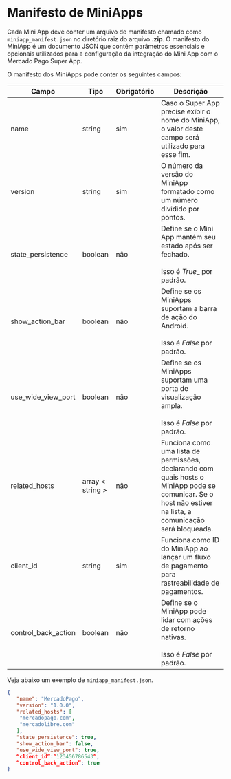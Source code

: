 # Manifesto de MiniApps 

Cada Mini App deve conter um arquivo de manifesto chamado como `miniapp_manifest.json` no diretório raiz do arquivo **.zip**. O manifesto do MiniApp é um documento JSON que contém parâmetros essenciais e opcionais utilizados para a configuração da integração do Mini App com o Mercado Pago Super App.

O manifesto dos MiniApps pode conter os seguintes campos:

| Campo  | Tipo  | Obrigatório  | Descrição |
| --- | --- | --- | --- |
| name | string | sim | Caso o Super App precise exibir o nome do MiniApp, o valor deste campo será utilizado para esse fim. | 
| version | string | sim | O número da versão do MiniApp formatado como um número dividido por pontos.| 
| state_persistence | boolean | não | Define se o Mini App mantém seu estado após ser fechado. <br><br> Isso é _True__ por padrão. | 
| show_action_bar | boolean | não | Define se os MiniApps suportam a barra de ação do Android. <br><br> Isso é _False_ por padrão. | 
| use_wide_view_port | boolean | não | Define se os MiniApps suportam uma porta de visualização ampla. <br><br> Isso é _False_ por padrão. | 
| related_hosts | array < string > | não | Funciona como uma lista de permissões, declarando com quais hosts o MiniApp pode se comunicar. Se o host não estiver na lista, a comunicação será bloqueada. | 
| client_id | string | sim | Funciona como ID do MiniApp ao lançar um fluxo de pagamento para rastreabilidade de pagamentos. | 
| control_back_action | boolean | não | Define se o MiniApp pode lidar com ações de retorno nativas. <br><br> Isso é _False_ por padrão. | 

Veja abaixo um exemplo de `miniapp_manifest.json`.

```json
{
   "name": "MercadoPago",
   "version": "1.0.0",
   "related_hosts": [
  	"mercadopago.com",
	"mercadolibre.com"
   ],
   "state_persistence": true,
   "show_action_bar": false,
   "use_wide_view_port": true,
   “client_id”:”123456786543”,
   “control_back_action”: true
}
```